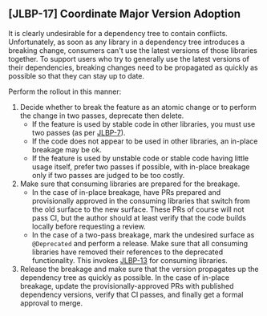 [JLBP-17] Coordinate Major Version Adoption
-------------------------------------------

It is clearly undesirable for a dependency tree to contain conflicts.
Unfortunately, as soon as any library in a dependency tree introduces a breaking
change, consumers can't use the latest versions of those libraries together. To
support users who try to generally use the latest versions of their
dependencies, breaking changes need to be propagated as quickly as possible so
that they can stay up to date.

Perform the rollout in this manner:

1. Decide whether to break the feature as an atomic change or to perform the
   change in two passes, deprecate then delete.
   - If the feature is used by stable code in other libraries, you must use two
     passes (as per [JLBP-7](JLBP-7.md)).
   - If the code does not appear to be used in other libraries, an in-place
     breakage may be ok.
   - If the feature is used by unstable code or stable code having little usage
     itself, prefer two passes if possible, with in-place breakage only if two
     passes are judged to be too costly.
2. Make sure that consuming libraries are prepared for the breakage.
   - In the case of in-place breakage, have PRs prepared and provisionally
     approved in the consuming libraries that switch from the old surface to the
     new surface. These PRs of course will not pass CI, but the author should at
     least verify that the code builds locally before requesting a review.
   - In the case of a two-pass breakage, mark the undesired surface as
     `@Deprecated` and perform a release. Make sure that all consuming libraries
     have removed their references to the deprecated functionality. This invokes
     [JLBP-13](JLBP-13.md) for consuming libraries.
3. Release the breakage and make sure that the version propagates up the
   dependency tree as quickly as possible. In the case of in-place breakage,
   update the provisionally-approved PRs with published dependency versions,
   verify that CI passes, and finally get a formal approval to merge.
